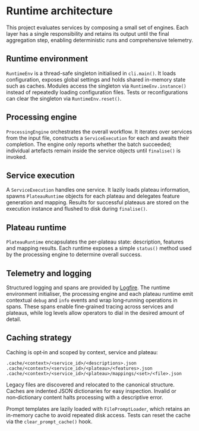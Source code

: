 # Runtime architecture

This project evaluates services by composing a small set of engines.
Each layer has a single responsibility and retains its output until the
final aggregation step, enabling deterministic runs and comprehensive
telemetry.

## Runtime environment

`RuntimeEnv` is a thread-safe singleton initialised in `cli.main()`.
It loads configuration, exposes global settings and holds shared
in-memory state such as caches.  Modules access the singleton via
`RuntimeEnv.instance()` instead of repeatedly loading configuration
files. Tests or reconfigurations can clear the singleton via
`RuntimeEnv.reset()`.

## Processing engine

`ProcessingEngine` orchestrates the overall workflow.  It iterates over
services from the input file, constructs a `ServiceExecution` for each
and awaits their completion.  The engine only reports whether the batch
succeeded; individual artefacts remain inside the service objects until
`finalise()` is invoked.

## Service execution

A `ServiceExecution` handles one service.  It lazily loads plateau
information, spawns `PlateauRuntime` objects for each plateau and
delegates feature generation and mapping.  Results for successful
plateaus are stored on the execution instance and flushed to disk during
`finalise()`.

## Plateau runtime

`PlateauRuntime` encapsulates the per‑plateau state: description,
features and mapping results.  Each runtime exposes a simple
`status()` method used by the processing engine to determine overall
success.

## Telemetry and logging

Structured logging and spans are provided by
[Logfire](https://logfire.pydantic.dev/).  The runtime environment
initialiser, the processing engine and each plateau runtime emit
contextual `debug` and `info` events and wrap long‑running operations in
spans.  These spans enable fine‑grained tracing across services and
plateaus, while log levels allow operators to dial in the desired amount
of detail.

## Caching strategy

Caching is opt‑in and scoped by context, service and plateau:

```
.cache/<context>/<service_id>/<descriptions>.json
.cache/<context>/<service_id>/<plateau>/<features>.json
.cache/<context>/<service_id>/<plateau>/mappings/<set>/<file>.json
```

Legacy files are discovered and relocated to the canonical structure.
Caches are indented JSON dictionaries for easy inspection.  Invalid or
non‑dictionary content halts processing with a descriptive error.

Prompt templates are lazily loaded with `FilePromptLoader`, which retains an
in-memory cache to avoid repeated disk access.  Tests can reset the cache via
the `clear_prompt_cache()` hook.

